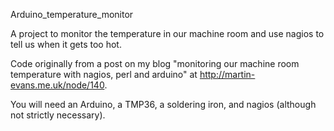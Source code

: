 Arduino_temperature_monitor

A project to monitor the temperature in our machine room and use nagios
to tell us when it gets too hot.

Code originally from a post on my blog "monitoring our machine room temperature with nagios, perl and arduino" at http://martin-evans.me.uk/node/140.

You will need an Arduino, a TMP36, a soldering iron, and nagios (although not strictly necessary).



